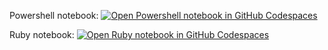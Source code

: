 Powershell notebook:
[![Open Powershell notebook in GitHub Codespaces](https://github.com/codespaces/badge.svg)](https://github.com/codespaces/new?hide_repo_select=true&ref=main&repo=870081839&skip_quickstart=true&machine=basicLinux32gb&devcontainer_path=.devcontainer%2Fpowershell_container%2Fdevcontainer.json&geo=EuropeWest)

Ruby notebook:
[![Open Ruby notebook in GitHub Codespaces](https://github.com/codespaces/badge.svg)](https://github.com/codespaces/new?hide_repo_select=true&ref=main&repo=870081839&skip_quickstart=true&machine=basicLinux32gb&devcontainer_path=.devcontainer%2Fruby_container%2Fdevcontainer.json&geo=EuropeWest)